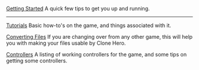 <!-- TITLE: Help -->
<!-- SUBTITLE: Need some help? We got you. -->
[Getting Started](/getting-started)
A quick few tips to get you up and running.


-----


[Tutorials](/tutorials)
Basic how-to's on the game, and things associated with it.

[Converting Files](/converting-files)
If you are changing over from any other game, this will help you with making your files usable by Clone Hero.

[Controllers](/controllers)
A listing of working controllers for the game, and some tips on getting some controllers.